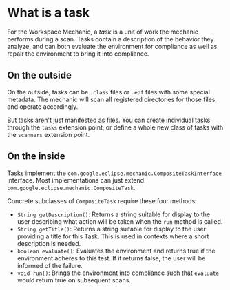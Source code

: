 # What is a task #

For the Workspace Mechanic, a _task_ is a unit of work the mechanic performs during a scan. Tasks contain a description of the behavior they analyze, and can both evaluate the environment for compliance as well as repair the environment to bring it into compliance.

## On the outside ##

On the outside, tasks can be `.class` files or `.epf` files with some special metadata. The mechanic will scan all registered directories for those files, and operate accordingly.

But tasks aren't just manifested as files. You can create individual tasks through the `tasks` extension point, or define a whole new class of tasks with the `scanners` extension point.

## On the inside ##

Tasks implement the `com.google.eclipse.mechanic.CompositeTaskInterface` interface. Most implementations can just extend `com.google.eclipse.mechanic.CompositeTask`.

Concrete subclasses of `CompositeTask` require these four methods:

  * `String getDescription()`: Returns a string suitable for display to the user describing what action will be taken when the `run` method is called.
  * `String getTitle()`: Returns a string suitable for display to the user providing a title for this Task. This is used in contexts where a short description is needed.
  * `boolean evaluate()`: Evaluates the environment and returns true if the environment adheres to this test. If it returns false, the user will be informed of the failure.
  * `void run()`: Brings the environment into compliance such that `evaluate` would return true on subsequent scans.